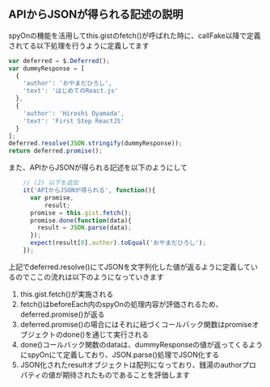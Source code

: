 ## APIからJSONが得られる記述の説明

spyOnの機能を活用してthis.gistのfetch()が呼ばれた時に、callFake以降で定義されてる以下処理を行うように定義してます

```javascript
var deferred = $.Deferred();
var dummyResponse = [
  {
    'author': 'おやまだひろし',
    'text': 'はじめてのReact.js'
  },
  {
    'author': 'Hiroshi Oyamada',
    'text': 'First Step ReactJS'
  }
];
deferred.resolve(JSON.stringify(dummyResponse));
return deferred.promise();
```

また、APIからJSONが得られる記述を以下のようにして


```javascript
    // (2) 以下を追加
    it('APIからJSONが得られる', function(){
      var promise,
          result;
      promise = this.gist.fetch();
      promise.done(function(data){
        result = JSON.parse(data); 
      });
      expect(result[0].author).toEqual('おやまだひろし');
    });
```

上記でdeferred.resolve()にてJSONを文字列化した値が返るように定義しているのでここの流れは以下のようになっていきます

1. this.gist.fetch()が実施される
2. fetch()はbeforeEach内のspyOnの処理内容が評価されるため、deferred.promise()が返る
3. deferred.promise()の場合にはそれに紐づくコールバック関数はpromiseオブジェクトのdone()を通じて実行される
4. done()コールバック関数のdataは、dummyResponseの値が返ってくるようにspyOnにて定義しており、JSON.parse()処理でJSON化する
5. JSON化されたresultオブジェクトは配列になっており、銭湯のauthorプロパティの値が期待されたものであることを評価します
